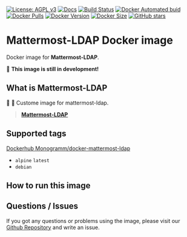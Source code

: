 <!--

Template variables to replace in ALL files:
* Mattermost-LDAP: Name of the application
* Monogramm: GitHub Owner of the original application
* mattermost-ldap: GitHub slug of the original application
* MATTERMOST-LDAP: Uppercase value of the GitHub slug
* Custome image for mattermost-ldap.: Application description
* https://mattermost.com/: Application URL
* Mattermost: Name of the Application vendor

After replacing all variables:
* Edit `update.sh` to edit how to retrieve the application latest versions and how to generate images
* Edit `template/docker-compose_*.yml` to configure your Docker environment for CI
* Edit `template/test` content for DockerHub custom tests

-->

[![License: AGPL v3][uri_license_image]][uri_license]
[![Docs](https://img.shields.io/badge/Docs-Github%20Pages-blue)](https://Monogramm.github.io/mattermost-ldap/)
[![Build Status](https://travis-ci.org/Monogramm/docker-mattermost-ldap.svg)](https://travis-ci.org/Monogramm/docker-mattermost-ldap)
[![Docker Automated buid](https://img.shields.io/docker/cloud/build/Monogramm/docker-mattermost-ldap.svg)](https://hub.docker.com/r/Monogramm/docker-mattermost-ldap/)
[![Docker Pulls](https://img.shields.io/docker/pulls/Monogramm/docker-mattermost-ldap.svg)](https://hub.docker.com/r/Monogramm/docker-mattermost-ldap/)
[![Docker Version](https://images.microbadger.com/badges/version/Monogramm/docker-mattermost-ldap.svg)](https://microbadger.com/images/Monogramm/docker-mattermost-ldap)
[![Docker Size](https://images.microbadger.com/badges/image/Monogramm/docker-mattermost-ldap.svg)](https://microbadger.com/images/Monogramm/docker-mattermost-ldap)
[![GitHub stars](https://img.shields.io/github/stars/Monogramm/docker-mattermost-ldap?style=social)](https://github.com/Monogramm/docker-mattermost-ldap)

# **Mattermost-LDAP** Docker image

Docker image for **Mattermost-LDAP**.

:construction: **This image is still in development!**

## What is **Mattermost-LDAP**

:whale: :elephant: Custome image for mattermost-ldap.

> [**Mattermost-LDAP**](https://mattermost.com/)

## Supported tags

[Dockerhub Monogramm/docker-mattermost-ldap](https://hub.docker.com/r/Monogramm/docker-mattermost-ldap/)

-   `alpine` `latest`
-   `debian`

## How to run this image

<!--
    If based on official images, refer to official doc:

See **Mattermost-LDAP** base image documentation for details.

> [**Mattermost-LDAP** GitHub](https://github.com/Monogramm/mattermost-ldap)

> [**Mattermost-LDAP** DockerHub](https://hub.docker.com/r/Monogramm/docker-mattermost-ldap-base/)

-->

## Questions / Issues

If you got any questions or problems using the image, please visit our [Github Repository](https://github.com/Monogramm/docker-mattermost-ldap) and write an issue.


[uri_license]: http://www.gnu.org/licenses/agpl.html

[uri_license_image]: https://img.shields.io/badge/License-AGPL%20v3-blue.svg
